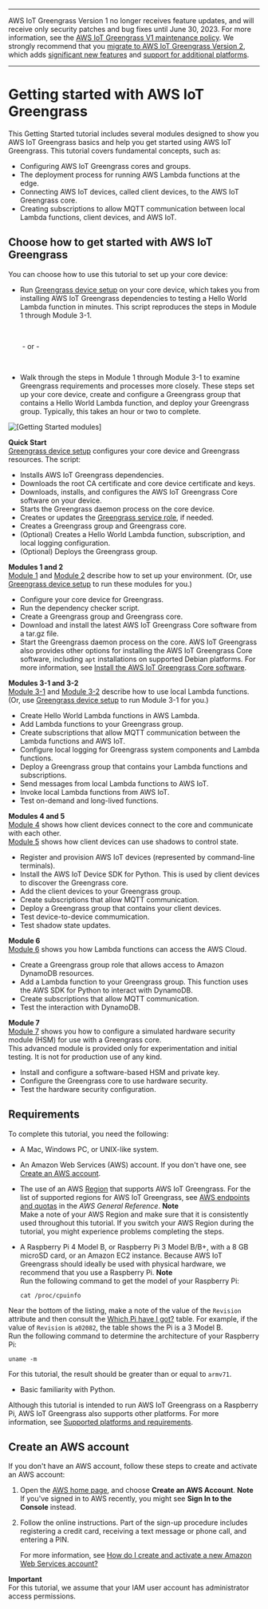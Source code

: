 --------

AWS IoT Greengrass Version 1 no longer receives feature updates, and will receive only security patches and bug fixes until June 30, 2023\. For more information, see the [AWS IoT Greengrass V1 maintenance policy](https://docs.aws.amazon.com/greengrass/v1/developerguide/maintenance-policy.html)\. We strongly recommend that you [migrate to AWS IoT Greengrass Version 2](https://docs.aws.amazon.com/greengrass/v2/developerguide/move-from-v1.html), which adds [significant new features](https://docs.aws.amazon.com/greengrass/v2/developerguide/greengrass-v2-whats-new.html) and [support for additional platforms](https://docs.aws.amazon.com/greengrass/v2/developerguide/operating-system-feature-support-matrix.html)\.

--------

# Getting started with AWS IoT Greengrass<a name="gg-gs"></a>

This Getting Started tutorial includes several modules designed to show you AWS IoT Greengrass basics and help you get started using AWS IoT Greengrass\. This tutorial covers fundamental concepts, such as:
+ Configuring AWS IoT Greengrass cores and groups\.
+ The deployment process for running AWS Lambda functions at the edge\.
+ Connecting AWS IoT devices, called client devices, to the AWS IoT Greengrass core\.
+ Creating subscriptions to allow MQTT communication between local Lambda functions, client devices, and AWS IoT\.

## Choose how to get started with AWS IoT Greengrass<a name="gg-getting-started"></a>

You can choose how to use this tutorial to set up your core device:
+ Run [Greengrass device setup](quick-start.md) on your core device, which takes you from installing AWS IoT Greengrass dependencies to testing a Hello World Lambda function in minutes\. This script reproduces the steps in Module 1 through Module 3\-1\.

   

   \- or \-

   
+ Walk through the steps in Module 1 through Module 3\-1 to examine Greengrass requirements and processes more closely\. These steps set up your core device, create and configure a Greengrass group that contains a Hello World Lambda function, and deploy your Greengrass group\. Typically, this takes an hour or two to complete\.

![\[Getting Started modules\]](http://docs.aws.amazon.com/greengrass/v1/developerguide/images/getting-started-modules.png)

**Quick Start**  
[Greengrass device setup](quick-start.md) configures your core device and Greengrass resources\. The script:  
+ Installs AWS IoT Greengrass dependencies\.
+ Downloads the root CA certificate and core device certificate and keys\.
+ Downloads, installs, and configures the AWS IoT Greengrass Core software on your device\.
+ Starts the Greengrass daemon process on the core device\.
+ Creates or updates the [Greengrass service role](service-role.md), if needed\.
+ Creates a Greengrass group and Greengrass core\.
+ \(Optional\) Creates a Hello World Lambda function, subscription, and local logging configuration\.
+ \(Optional\) Deploys the Greengrass group\.

**Modules 1 and 2**  
[Module 1](module1.md) and [Module 2](module2.md) describe how to set up your environment\. \(Or, use [Greengrass device setup](quick-start.md) to run these modules for you\.\)  
+ Configure your core device for Greengrass\.
+ Run the dependency checker script\.
+ Create a Greengrass group and Greengrass core\.
+ Download and install the latest AWS IoT Greengrass Core software from a tar\.gz file\.
+ Start the Greengrass daemon process on the core\.
AWS IoT Greengrass also provides other options for installing the AWS IoT Greengrass Core software, including `apt` installations on supported Debian platforms\. For more information, see [Install the AWS IoT Greengrass Core software](install-ggc.md)\.

**Modules 3\-1 and 3\-2**  
[Module 3\-1](module3-I.md) and [Module 3\-2](module3-II.md) describe how to use local Lambda functions\. \(Or, use [Greengrass device setup](quick-start.md) to run Module 3\-1 for you\.\)  
+ Create Hello World Lambda functions in AWS Lambda\.
+ Add Lambda functions to your Greengrass group\.
+ Create subscriptions that allow MQTT communication between the Lambda functions and AWS IoT\.
+ Configure local logging for Greengrass system components and Lambda functions\.
+ Deploy a Greengrass group that contains your Lambda functions and subscriptions\.
+ Send messages from local Lambda functions to AWS IoT\.
+ Invoke local Lambda functions from AWS IoT\.
+ Test on\-demand and long\-lived functions\.

**Modules 4 and 5**  
[Module 4](module4.md) shows how client devices connect to the core and communicate with each other\.  
[Module 5](module5.md) shows how client devices can use shadows to control state\.  
+ Register and provision AWS IoT devices \(represented by command\-line terminals\)\.
+ Install the AWS IoT Device SDK for Python\. This is used by client devices to discover the Greengrass core\.
+ Add the client devices to your Greengrass group\.
+ Create subscriptions that allow MQTT communication\.
+ Deploy a Greengrass group that contains your client devices\.
+ Test device\-to\-device commumication\.
+ Test shadow state updates\.

**Module 6**  
[Module 6](module6.md) shows you how Lambda functions can access the AWS Cloud\.  
+ Create a Greengrass group role that allows access to Amazon DynamoDB resources\.
+ Add a Lambda function to your Greengrass group\. This function uses the AWS SDK for Python to interact with DynamoDB\.
+ Create subscriptions that allow MQTT communication\.
+ Test the interaction with DynamoDB\.

**Module 7**  
[Module 7](console-mod7.md) shows you how to configure a simulated hardware security module \(HSM\) for use with a Greengrass core\.  
This advanced module is provided only for experimentation and initial testing\. It is not for production use of any kind\.
+ Install and configure a software\-based HSM and private key\.
+ Configure the Greengrass core to use hardware security\.
+ Test the hardware security configuration\.

## Requirements<a name="gg-requirements"></a>

To complete this tutorial, you need the following:
+ A Mac, Windows PC, or UNIX\-like system\.
+ An Amazon Web Services \(AWS\) account\. If you don't have one, see [Create an AWS account](#create-aws-account)\.
+ The use of an AWS [Region](https://en.wikipedia.org/wiki/Amazon_Web_Services#Availability_and_topology) that supports AWS IoT Greengrass\. For the list of supported regions for AWS IoT Greengrass, see [AWS endpoints and quotas](https://docs.aws.amazon.com/general/latest/gr/greengrass.html) in the *AWS General Reference*\.
**Note**  
Make a note of your AWS Region and make sure that it is consistently used throughout this tutorial\. If you switch your AWS Region during the tutorial, you might experience problems completing the steps\.
+ A Raspberry Pi 4 Model B, or Raspberry Pi 3 Model B/B\+, with a 8 GB microSD card, or an Amazon EC2 instance\. Because AWS IoT Greengrass should ideally be used with physical hardware, we recommend that you use a Raspberry Pi\.
**Note**  
Run the following command to get the model of your Raspberry Pi:  

  ```
  cat /proc/cpuinfo
  ```
Near the bottom of the listing, make a note of the value of the `Revision` attribute and then consult the [Which Pi have I got?](https://elinux.org/RPi_HardwareHistory#Which_Pi_have_I_got.3F) table\. For example, if the value of `Revision` is `a02082`, the table shows the Pi is a 3 Model B\.   
Run the following command to determine the architecture of your Raspberry Pi:  

  ```
  uname -m
  ```
For this tutorial, the result should be greater than or equal to `armv71`\.
+ Basic familiarity with Python\.

Although this tutorial is intended to run AWS IoT Greengrass on a Raspberry Pi, AWS IoT Greengrass also supports other platforms\. For more information, see [Supported platforms and requirements](what-is-gg.md#gg-platforms)\.

## Create an AWS account<a name="create-aws-account"></a>

If you don't have an AWS account, follow these steps to create and activate an AWS account:<a name="create-aws-account-steps"></a>

1. Open the [AWS home page](https://aws.amazon.com/), and choose **Create an AWS Account**\.
**Note**  
If you've signed in to AWS recently, you might see **Sign In to the Console** instead\.

1. Follow the online instructions\. Part of the sign\-up procedure includes registering a credit card, receiving a text message or phone call, and entering a PIN\.

   For more information, see [How do I create and activate a new Amazon Web Services account?](http://aws.amazon.com/premiumsupport/knowledge-center/create-and-activate-aws-account/)

**Important**  
For this tutorial, we assume that your IAM user account has administrator access permissions\.